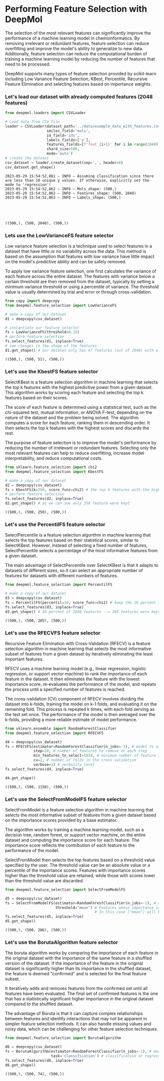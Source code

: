 # Performing Feature Selection with DeepMol

The selection of the most relevant features can significantly improve the performance of a machine learning model in chemoinformatics. By removing irrelevant or redundant features, feature selection can reduce overfitting and improve the model's ability to generalize to new data. Additionally, feature selection can reduce the computational burden of training a machine learning model by reducing the number of features that need to be processed.

DeepMol supports many types of feature selection provided by scikit-learn including Low Variance Feature Selection, KBest, Percentile, Recursive Feature Elimination and selecting features based on importance weights.

### Let's load our dataset with already computed features (2048 features)


```python
from deepmol.loaders import CSVLoader

# Load data from CSV file
loader = CSVLoader(dataset_path='../data/example_data_with_features.csv',
                   smiles_field='mols',
                   id_field='ids',
                   labels_fields=['y'],
                   features_fields=[f'feat_{i+1}' for i in range(2048)],
                   shard_size=500,
                   mode='auto')
# create the dataset
csv_dataset = loader.create_dataset(sep=',', header=0)
csv_dataset.get_shape()
```

    2023-05-29 15:54:52,861 — INFO — Assuming classification since there are less than 10 unique y values. If otherwise, explicitly set the mode to 'regression'!
    2023-05-29 15:54:52,862 — INFO — Mols_shape: (500,)
    2023-05-29 15:54:52,862 — INFO — Features_shape: (500, 2048)
    2023-05-29 15:54:52,863 — INFO — Labels_shape: (500,)





    ((500,), (500, 2048), (500,))



### Lets use the LowVarianceFS feature selector

Low variance feature selection is a technique used to select features in a dataset that have little or no variability across the data. This method is based on the assumption that features with low variance have little impact on the model's predictive ability and can be safely removed.

To apply low variance feature selection, one first calculates the variance of each feature across the entire dataset. The features with variance below a certain threshold are then removed from the dataset, typically by setting a minimum variance threshold or using a percentile of variance. The threshold value is usually determined by trial and error or through cross-validation.


```python
from copy import deepcopy
from deepmol.feature_selection import LowVarianceFS

# make a copy of our dataset
d1 = deepcopy(csv_dataset)

# instantiate our feature selector
fs = LowVarianceFS(threshold=0.15)
# perform feature selection
fs.select_features(d1, inplace=True)
# see changes in the shape of the features
d1.get_shape() # our dataset only has 47 features (out of 2048) with a variability higher than 15%.
```


    ((500,), (500, 51), (500,))



### Let's use the KbestFS feature selector

SelectKBest is a feature selection algorithm in machine learning that selects the top k features with the highest predictive power from a given dataset. This algorithm works by scoring each feature and selecting the top k features based on their scores.

The score of each feature is determined using a statistical test, such as the chi-squared test, mutual information, or ANOVA F-test, depending on the nature of the dataset and the problem being solved. The algorithm computes a score for each feature, ranking them in descending order. It then selects the top k features with the highest scores and discards the rest.

The purpose of feature selection is to improve the model's performance by reducing the number of irrelevant or redundant features. Selecting only the most relevant features can help to reduce overfitting, increase model interpretability, and reduce computational costs.


```python
from sklearn.feature_selection import chi2
from deepmol.feature_selection import KbestFS

# make a copy of our dataset
d2 = deepcopy(csv_dataset)
fs = KbestFS(k=250, score_func=chi2) # the top k features with the highest predictive power will be kept
# perform feature selection
fs.select_features(d2, inplace=True)
d2.get_shape() # as we can see only 250 feature were kept
```




    ((500,), (500, 250), (500,))



### Let's use the PercentilFS feature selector

SelectPercentile is a feature selection algorithm in machine learning that selects the top features based on their statistical scores, similar to SelectKBest. However, instead of selecting a fixed number of features, SelectPercentile selects a percentage of the most informative features from a given dataset.

The main advantage of SelectPercentile over SelectKBest is that it adapts to datasets of different sizes, so it can select an appropriate number of features for datasets with different numbers of features.


```python
from deepmol.feature_selection import PercentilFS

# make a copy of our dataset
d3 = deepcopy(csv_dataset)
fs = PercentilFS(percentil=10, score_func=chi2) # keep the 10 percent top predictive features
fs.select_features(d3, inplace=True)
d3.get_shape() # 10 percent of 2048 features --> 205 features were kept
```


    ((500,), (500, 205), (500,))



### Let's use the RFECVFS feature selector

Recursive Feature Elimination with Cross-Validation (RFECV) is a feature selection algorithm in machine learning that selects the most informative subset of features from a given dataset by iteratively eliminating the least important features.

RFECV uses a machine learning model (e.g., linear regression, logistic regression, or support vector machine) to rank the importance of each feature in the dataset. It then eliminates the feature with the lowest importance score, re-evaluates the performance of the model, and repeats the process until a specified number of features is reached.

The cross-validation (CV) component of RFECV involves dividing the dataset into k-folds, training the model on k-1 folds, and evaluating it on the remaining fold. This process is repeated k times, with each fold serving as the test set once. The performance of the model is then averaged over the k-folds, providing a more reliable estimate of model performance.


```python
from sklearn.ensemble import RandomForestClassifier
from deepmol.feature_selection import RFECVFS

d4 = deepcopy(csv_dataset)
fs = RFECVFS(estimator=RandomForestClassifier(n_jobs=-1), # model to use
             step=10, # number of features to remove at each step
             min_features_to_select=1024, # minimum number of feature to keep (it can have more than that but never less)
             cv=2, # number of folds in the cross validation
             verbose=3) # verbosity level
fs.select_features(d4, inplace=True)
```


```python
d4.get_shape()
```

    ((500,), (500, 1158), (500,))



### Let's use the SelectFromModelFS feature selector

SelectFromModel is a feature selection algorithm in machine learning that selects the most informative subset of features from a given dataset based on the importance scores provided by a base estimator.

The algorithm works by training a machine learning model, such as a decision tree, random forest, or support vector machine, on the entire dataset and computing the importance score for each feature. The importance score reflects the contribution of each feature to the performance of the model.

SelectFromModel then selects the top features based on a threshold value specified by the user. The threshold value can be an absolute value or a percentile of the importance scores. Features with importance scores higher than the threshold value are retained, while those with scores lower than the threshold value are discarded.


```python
from deepmol.feature_selection import SelectFromModelFS

d5 = deepcopy(csv_dataset)
fs = SelectFromModelFS(estimator=RandomForestClassifier(n_jobs=-1), # model to use
                       threshold="mean") # Features whose importance is greater or equal are kept while the others are discarded. A percentil can also be used
                                         # In this case ("mean") will keep the features with importance higher than the mean and remove the others
fs.select_features(d5, inplace=True)
d5.get_shape()
```


    ((500,), (500, 286), (500,))



### Let's use the BorutaAlgorithm feature selector

The boruta algorithm works by comparing the importance of each feature in the original dataset with the importance of the same feature in a shuffled version of the dataset. If the importance of the feature in the original dataset is significantly higher than its importance in the shuffled dataset, the feature is deemed "confirmed" and is selected for the final feature subset.

It iteratively adds and removes features from the confirmed set until all features have been evaluated. The final set of confirmed features is the one that has a statistically significant higher importance in the original dataset compared to the shuffled dataset.

The advantage of Boruta is that it can capture complex relationships between features and identify interactions that may not be apparent in simpler feature selection methods. It can also handle missing values and noisy data, which can be challenging for other feature selection techniques.


```python
from deepmol.feature_selection import BorutaAlgorithm

d6 = deepcopy(csv_dataset)
fs = BorutaAlgorithm(estimator=RandomForestClassifier(n_jobs=-1), # model to use
                     task='classification') # classification or regression
fs.select_features(d6, inplace=True)
d6.get_shape()
```



    ((500,), (500, 74), (500,))



